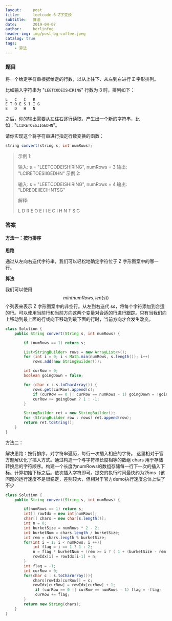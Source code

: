 ```yaml
---
layout:     post
title:      leetcode-6-Z字变换
subtitle:   算法
date:       2019-04-07
author:     berlinfog
header-img: img/post-bg-coffee.jpeg
catalog: true
tags:
    - 算法
---
```








[题目]: https://leetcode-cn.com/problems/zigzag-conversion/	"leetcode 6th"



### 题目

将一个给定字符串根据给定的行数，以从上往下、从左到右进行 Z 字形排列。

比如输入字符串为 "`LEETCODEISHIRING`" 行数为 3 时，排列如下：

```示例
L   C   I   R
E T O E S I I G
E   D   H   N
```

之后，你的输出需要从左往右逐行读取，产生出一个新的字符串，比如："`LCIRETOESIIGEDHN`"。

请你实现这个将字符串进行指定行数变换的函数：

```java
string convert(string s, int numRows);
```

>
> 示例 1:
>
> 输入: s = "LEETCODEISHIRING", numRows = 3
> 输出: "LCIRETOESIIGEDHN"
> 示例 2:
>
> 输入: s = "LEETCODEISHIRING", numRows = 4
> 输出: "LDREOEIIECIHNTSG"
>
> 解释:
>
> L     D     R
> E   O E   I I
> E C   I H   N
> T     S     G



### 答案

#### 方法一：按行排序

**思路**

通过从左向右迭代字符串，我们可以轻松地确定字符位于 Z 字形图案中的哪一行。

**算法**

我们可以使用 
$$
min(numRows,len(s))
$$
个列表来表示 Z 字形图案中的非空行。从左到右迭代 s*s*，将每个字符添加到合适的行。可以使用当前行和当前方向这两个变量对合适的行进行跟踪。只有当我们向上移动到最上面的行或向下移动到最下面的行时，当前方向才会发生改变。

```java
class Solution {
    public String convert(String s, int numRows) {

        if (numRows == 1) return s;

        List<StringBuilder> rows = new ArrayList<>();
        for (int i = 0; i < Math.min(numRows, s.length()); i++)
            rows.add(new StringBuilder());

        int curRow = 0;
        boolean goingDown = false;

        for (char c : s.toCharArray()) {
            rows.get(curRow).append(c);
            if (curRow == 0 || curRow == numRows - 1) goingDown = !goingDown;
            curRow += goingDown ? 1 : -1;
        }

        StringBuilder ret = new StringBuilder();
        for (StringBuilder row : rows) ret.append(row);
        return ret.toString();
    }
}
```

方法二：

解决思路：按行排序，对字符串遍历，每行一次插入相应的字符。 这里相对于官方题解优化了插入方式。通过构造一个与字符串长度相等的数组 chars 用于存储转换后的字符顺序。构建一个长度为numRows的数组存储每一行下一次的插入下标。计算初始下标之后。依次插入字符即可。提交的执行时间最快约为25ms（该问题的运行速度不是很稳定，差别较大，但相对于官方demo执行速度总体上快了不少

```java
class Solution {
    public String convert(String s, int numRows) {

        if(numRows == 1) return s;
        int[] rowIdx = new int[numRows];
        char[] chars = new char[s.length()];
        int n = 0;
        int burketSize = numRows * 2 - 2;
        int burketNum = chars.length / burketSize; 
        int rem = chars.length % burketSize;
        for(int i = 1; i < numRows; i ++){
        	int flag = i == 1 ? 1 : 2;
        	n = flag * burketNum + (rem >= i ? ( 1 + (burketSize - rem + 1 < i ? 1 : 0)) : 0);
        	rowIdx[i] = rowIdx[i-1] + n;
        }
        int flag = -1;
        int curRow = 0;
        for(char c : s.toCharArray()){
        	chars[rowIdx[curRow]] = c;
        	rowIdx[curRow] = rowIdx[curRow] + 1;
        	 if (curRow == 0 || curRow == numRows - 1) flag = -flag;
             curRow += flag;
        }
        return new String(chars);
    }
}
```

###### 